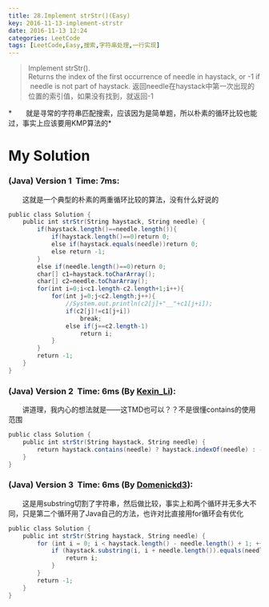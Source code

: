 ```yaml
---
title: 28.Implement strStr()(Easy)
key: 2016-11-13-implement-strstr
date: 2016-11-13 12:24
categories: LeetCode
tags: [LeetCode,Easy,搜索,字符串处理,一行实现]
---
```




>Implement strStr().
Returns the index of the first occurrence of needle in haystack, or -1 if needle is not part of haystack.
返回needle在haystack中第一次出现的位置的索引值，如果没有找到，就返回-1

*　　就是寻常的字符串匹配搜索，应该因为是简单题，所以朴素的循环比较也能过，事实上应该要用KMP算法的*

# My Solution
### (Java) Version 1  Time: 7ms:
　　这就是一个典型的朴素的两重循环比较的算法，没有什么好说的
```java
public class Solution {
    public int strStr(String haystack, String needle) {
        if(haystack.length()==needle.length()){
            if(haystack.length()==0)return 0;
            else if(haystack.equals(needle))return 0;
            else return -1;
        }
        else if(needle.length()==0)return 0;
        char[] c1=haystack.toCharArray();
        char[] c2=needle.toCharArray();
        for(int i=0;i<c1.length-c2.length+1;i++){
            for(int j=0;j<c2.length;j++){
                //System.out.println(c2[j]+"__"+c1[j+i]);
                if(c2[j]!=c1[j+i])
                    break;
                else if(j==c2.length-1)
                    return i;
            }
        }
        return -1;
    }
}
```
### (Java) Version 2  Time: 6ms (By [Kexin_Li](https://discuss.leetcode.com/user/kexin_li)):
　　讲道理，我内心的想法就是——这TMD也可以？？不是很懂contains的使用范围
```java
public class Solution {
    public int strStr(String haystack, String needle) {
        return haystack.contains(needle) ? haystack.indexOf(needle) : -1;
    }
}
```
### (Java) Version 3  Time: 6ms (By [Domenickd3](https://discuss.leetcode.com/user/domenickd3)):
　　这是用substring切割了字符串，然后做比较，事实上和两个循环并无多大不同，只是第二个循环用了Java自己的方法，也许对比直接用for循环会有优化
```java
public class Solution {
    public int strStr(String haystack, String needle) {
        for (int i = 0; i < haystack.length() - needle.length() + 1; ++i) {
            if (haystack.substring(i, i + needle.length()).equals(needle)) {
                return i;
            }
        }
        return -1;
    }
}
```

